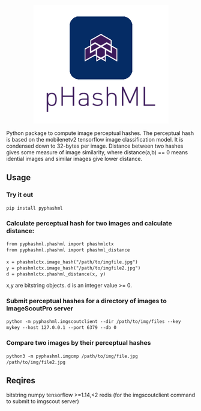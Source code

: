 <p align="center">
   <img src="phashml.png"/>
</p>

Python package to compute image perceptual hashes.  The
perceptual hash is based on the mobilenetv2 tensorflow image
classification model.  It is condensed down to 32-bytes per
image.  Distance between two hashes gives some measure of image
similarity, where distance(a,b) == 0 means idential images and
similar images give lower distance.  

## Usage

### Try it out

```
pip install pyphashml
```

### Calculate perceptual hash for two images and calculate distance:

```
from pyphashml.phashml import phashmlctx
from pyphashml.phashml import phashml_distance

x = phashmlctx.image_hash("/path/to/imgfile.jpg")
y = phashmlctx.image_hash("/path/to/imgfile2.jpg")
d = phashmlctx.phashml_distance(x, y)
```

x,y are bitstring objects.  d is an integer value >= 0. 

### Submit perceptual hashes for a directory of images to ImageScoutPro server

```
python -m pyphashml.imgscoutclient --dir /path/to/img/files --key mykey --host 127.0.0.1 --port 6379 --db 0
```

### Compare two images by their perceptual hashes

```
python3 -m pyphashml.imgcmp /path/to/img/file.jpg /path/to/img/file2.jpg
```

## Reqires

bitstring
numpy
tensorflow >=1.14,<2
redis (for the imgscoutclient command to submit to imgscout server)
